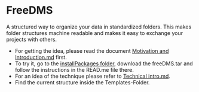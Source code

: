 # FreeDMS
A structured way to organize your data in standardized folders. 
This makes folder structures machine readable and makes it easy to exchange your projects with others.

  * For getting the idea, please read the document [Motivation and Introduction.md](../blob/master/Motivation%20and%20Introduction.md) first.
  * To try it, go to the [installPackages folder](../tree/master/InstallPackages/LINUX), download the freeDMS.tar and follow the instructions in the READ.me file there.
  * For an idea of the technique please refer to [Technical intro.md](../blob/master/Technical%20intro.md).
  * Find the current structure inside the Templates-Folder.
